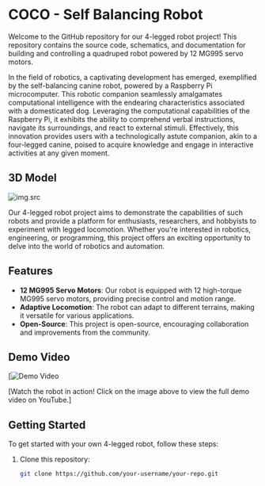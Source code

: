 # COCO - Self Balancing Robot
Welcome to the GitHub repository for our 4-legged robot project! This repository contains the source code, schematics, and documentation for building and controlling a quadruped robot powered by 12 MG995 servo motors.

In the field of robotics, a captivating development has emerged, exemplified by the self-balancing canine robot, powered by a Raspberry Pi microcomputer. This robotic companion seamlessly amalgamates computational intelligence with the endearing characteristics associated with a domesticated dog. Leveraging the computational capabilities of the Raspberry Pi, it exhibits the ability to comprehend verbal instructions, navigate its surroundings, and react to external stimuli. Effectively, this innovation provides users with a technologically astute companion, akin to a four-legged canine, poised to acquire knowledge and engage in interactive activities at any given moment.

## 3D Model
![img.src](https://github.com/Kashyap2way/COCO/blob/main/Assets/Cover.png)

Our 4-legged robot project aims to demonstrate the capabilities of such robots and provide a platform for enthusiasts, researchers, and hobbyists to experiment with legged locomotion. Whether you're interested in robotics, engineering, or programming, this project offers an exciting opportunity to delve into the world of robotics and automation.

## Features

- **12 MG995 Servo Motors**: Our robot is equipped with 12 high-torque MG995 servo motors, providing precise control and motion range.
- **Adaptive Locomotion**: The robot can adapt to different terrains, making it versatile for various applications.
- **Open-Source**: This project is open-source, encouraging collaboration and improvements from the community.

## Demo Video

[![Demo Video]([https://your-video-link.com](https://github.com/Kashyap2way/COCO/blob/main/Assets/)Prototype_video)

[Watch the robot in action! Click on the image above to view the full demo video on YouTube.]

## Getting Started

To get started with your own 4-legged robot, follow these steps:

1. Clone this repository:

   ```bash
   git clone https://github.com/your-username/your-repo.git
